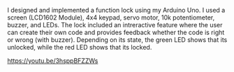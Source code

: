 I designed and implemented a function lock using my Arduino Uno.
I used a screen (LCD1602 Module), 4x4 keypad, servo motor, 10k potentiometer, buzzer, and LEDs. 
The lock included an intreractive feature where the user can create their own code and provides feedback whether the code is right or wrong (with buzzer). 
Depending on its state, the green LED shows that its unlocked, while the red LED shows that its locked.

https://youtu.be/3hsppBFZZWs
